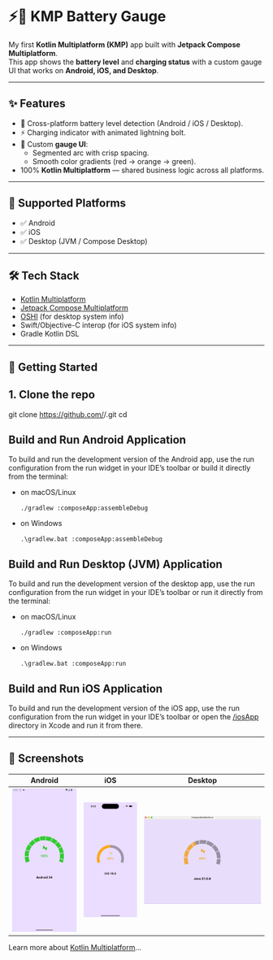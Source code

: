 # ⚡🔋 KMP Battery Gauge

My first **Kotlin Multiplatform (KMP)** app built with **Jetpack Compose Multiplatform**.  
This app shows the **battery level** and **charging status** with a custom gauge UI that works on **Android, iOS, and Desktop**.

---

## ✨ Features
- 🔋 Cross-platform battery level detection (Android / iOS / Desktop).
- ⚡ Charging indicator with animated lightning bolt.
- 🎨 Custom **gauge UI**:
  - Segmented arc with crisp spacing.
  - Smooth color gradients (red → orange → green).
- 100% **Kotlin Multiplatform** — shared business logic across all platforms.

---

## 📱 Supported Platforms
- ✅ Android
- ✅ iOS
- ✅ Desktop (JVM / Compose Desktop)

---

## 🛠️ Tech Stack
- [Kotlin Multiplatform](https://kotlinlang.org/docs/multiplatform.html)
- [Jetpack Compose Multiplatform](https://www.jetbrains.com/lp/compose-multiplatform/)
- [OSHI](https://github.com/oshi/oshi) (for desktop system info)
- Swift/Objective-C interop (for iOS system info)
- Gradle Kotlin DSL

---

## 🚀 Getting Started

## 1. Clone the repo
git clone https://github.com/<your-username>/<repo-name>.git
cd <repo-name>


## Build and Run Android Application

To build and run the development version of the Android app, use the run configuration from the run widget
in your IDE’s toolbar or build it directly from the terminal:
- on macOS/Linux
  ```shell
  ./gradlew :composeApp:assembleDebug
  ```
- on Windows
  ```shell
  .\gradlew.bat :composeApp:assembleDebug
  ```

## Build and Run Desktop (JVM) Application

To build and run the development version of the desktop app, use the run configuration from the run widget
in your IDE’s toolbar or run it directly from the terminal:
- on macOS/Linux
  ```shell
  ./gradlew :composeApp:run
  ```
- on Windows
  ```shell
  .\gradlew.bat :composeApp:run
  ```

## Build and Run iOS Application

To build and run the development version of the iOS app, use the run configuration from the run widget
in your IDE’s toolbar or open the [/iosApp](./iosApp) directory in Xcode and run it from there.

---

## 📸 Screenshots

| Android                                        | iOS                                    | Desktop                                        |
|------------------------------------------------|----------------------------------------|------------------------------------------------|
| ![Android Screenshot](screenshots/android.png) | ![iOS Screenshot](screenshots/ios.png) | ![Desktop Screenshot](screenshots/desktop.png) |


Learn more about [Kotlin Multiplatform](https://www.jetbrains.com/help/kotlin-multiplatform-dev/get-started.html)…